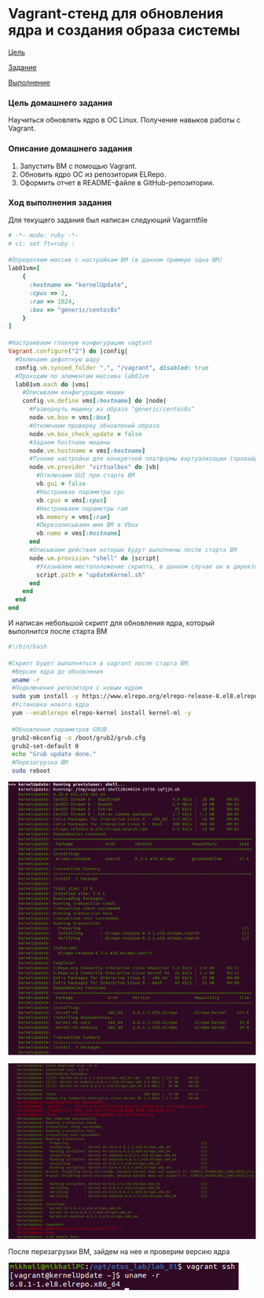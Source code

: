# Vagrant-стенд для обновления ядра и создания образа системы
[Цель](#pin01)

[Задание](#pin02)

[Выполнение](#pin03)

### <a id="pin01">Цель домашнего задания</a>
Научиться обновлять ядро в ОС Linux. Получение навыков работы с Vagrant.

### <a id="pin02">Описание домашнего задания</a>
1. Запустить ВМ с помощью Vagrant.
2. Обновить ядро ОС из репозитория ELRepo.
3. Оформить отчет в README-файле в GitHub-репозитории.

### <a id="pin03">Ход выполнения задания</a>
Для текущего задания был написан следующий Vagarntfile
```ruby
# -*- mode: ruby -*-
# vi: set ft=ruby :

#Определяем массив с настройкам ВМ (в данном примере одна ВМ)
lab01vm=[
    {
      :hostname => "kernelUpdate",
      :cpus => 2,
      :ram => 1024,
      :box => "generic/centos8s"
    }
]

#Настраиваем главную конфигурацию vagtant
Vagrant.configure("2") do |config|
  #Оключаем дефолтную шару
  config.vm.synced_folder ".", "/vagrant", disabled: true
  #Проходим по элементам массива lab01vm
  lab01vm.each do |vms|
    #Описываем конфигурацию машин
    config.vm.define vms[:hostname] do |node|
      #Развернуть машину из образа "generic/centos8s"
      node.vm.box = vms[:box]
      #Отключаем проверку обновлений образа
      node.vm.box_check_update = false
      #Задаем hostname машины
      node.vm.hostname = vms[:hostname]
      #Тонкие настройки для конкретной платформы виртуализации (провайдера)
      node.vm.provider "virtualbox" do |vb|
        #Отключаем GUI при старте ВМ
        vb.gui = false
        #Настраивае параметры cpu
        vb.cpus = vms[:cpus]
        #Настраиваем параметры ram
        vb.memory = vms[:ram]
        #Перезаписываем имя ВМ в Vbox
        vb.name = vms[:hostname]
      end
      #Описываем действия которые будут выполнены после старта ВМ
      node.vm.provision "shell" do |script|
        #Указываем местоположение скрипта, в данном случае он в директории с Vagrantfile
        script.path = "updateKernel.sh"
      end
    end
  end
end
```

И написан небольшой скрипт для обновления ядра, который выполнится после старта ВМ
```bash
#!/bin/bash

#Скрипт будет выполняться в vagrant после старта ВМ
 #Версия ядра до обновления
 uname -r
 #Подключение репозиторя с новым ядром 
 sudo yum install -y https://www.elrepo.org/elrepo-release-8.el8.elrepo.noarch.rpm
 #Установка нового ядра 
 yum --enablerepo elrepo-kernel install kernel-ml -y

 #Обновление параметров GRUB
 grub2-mkconfig -o /boot/grub2/grub.cfg
 grub2-set-default 0
 echo "Grub update done."
 #Перезагрузка ВМ
 sudo reboot
```
![Скриншот обновления 1](https://github.com/MixRomV/OTUS_Lab/blob/master/lab_01/Update01.png)

![Скриншот обновления 2](https://github.com/MixRomV/OTUS_Lab/blob/master/lab_01/Update02.png)

После перезагрузки ВМ, зайдем на нее и проверим версию ядра

![Скриншот обновления 2](https://github.com/MixRomV/OTUS_Lab/blob/master/lab_01/Update03.png)
